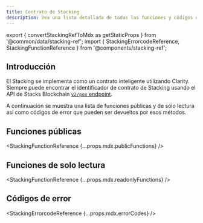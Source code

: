```yaml
---
title: Contrato de Stacking
description: Vea una lista detallada de todas las funciones y códigos de error del contrato de Stacking.
---
```


export { convertStackingRefToMdx as getStaticProps } from '@common/data/stacking-ref';
import { StackingErrorcodeReference, StackingFunctionReference } from '@components/stacking-ref';

## Introducción

El Stacking se implementa como un contrato inteligente utilizando Clarity. Siempre puede encontrar el identificador de contrato de Stacking usando el API de Stacks Blockchain [`v2/pox` endpoint](https://docs.hiro.so/api#operation/get_pox_info).

A continuación se muestra una lista de funciones públicas y de sólo lectura así como códigos de error que pueden ser devueltos por esos métodos.

## Funciones públicas

<StackingFunctionReference {...props.mdx.publicFunctions} />

## Funciones de solo lectura

<StackingFunctionReference {...props.mdx.readonlyFunctions} />

## Códigos de error

<StackingErrorcodeReference {...props.mdx.errorCodes} />
